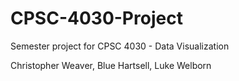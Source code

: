 # CPSC-4030-Project

Semester project for CPSC 4030 - Data Visualization

Christopher Weaver, Blue Hartsell, Luke Welborn

